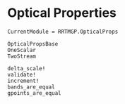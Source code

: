 # Optical Properties

```@meta
CurrentModule = RRTMGP.OpticalProps
```

```@docs
OpticalPropsBase
OneScalar
TwoStream
```

```@docs
delta_scale!
validate!
increment!
bands_are_equal
gpoints_are_equal
```

